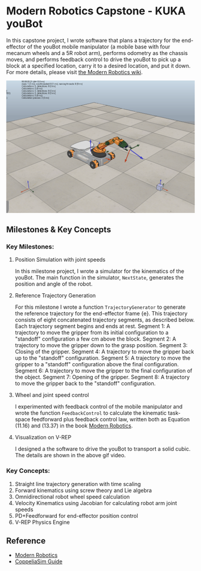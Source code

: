 # Modern Robotics Capstone - KUKA youBot

In this capstone project, I wrote software that plans a trajectory for the end-effector of the youBot mobile manipulator (a mobile base with four mecanum wheels and a 5R robot arm), performs odometry as the chassis moves, and performs feedback control to drive the youBot to pick up a block at a specified location, carry it to a desired location, and put it down. For more details, please visit [the Modern Robotics wiki](http://hades.mech.northwestern.edu/index.php/Mobile_Manipulation_Capstone).

<img src="results/CoppeliaSim.gif" width="1000" />

## Milestones & Key Concepts 

### Key Milestones:

1. Position Simulation with joint speeds

   In this milestone project, I wrote a simulator for the kinematics of the youBot. The main function in the simulator, `NextState`, generates the position and angle of the robot. 

2. Reference Trajectory Generation

   For this milestone I wrote a function `TrajectoryGenerator` to generate the reference trajectory for the end-effector frame {e}. This trajectory consists of eight concatenated trajectory segments, as described below. Each trajectory segment begins and ends at rest.
   Segment 1: A trajectory to move the gripper from its initial configuration to a "standoff" configuration a few cm above the block.
   Segment 2: A trajectory to move the gripper down to the grasp position.
   Segment 3: Closing of the gripper.
   Segment 4: A trajectory to move the gripper back up to the "standoff" configuration.
   Segment 5: A trajectory to move the gripper to a "standoff" configuration above the final configuration.
   Segment 6: A trajectory to move the gripper to the final configuration of the object.
   Segment 7: Opening of the gripper.
   Segment 8: A trajectory to move the gripper back to the "standoff" configuration.

3. Wheel and joint speed control

   I experimented with feedback control of the mobile manipulator and wrote the function `FeedbackControl` to calculate the kinematic task-space feedforward plus feedback control law, written both as Equation (11.16) and (13.37) in the book [Modern Robotics](http://modernrobotics.org/).

4. Visualization on V-REP

   I designed a the software to drive the youBot to transport a solid cubic. The details are shown in the above gif video.

### Key Concepts:

1. Straight line trajectory generation with time scaling
2. Forward kinematics using screw theory and Lie algebra
3. Omnidirectional robot wheel speed calculation
4. Velocity Kinematics using Jacobian for calculating robot arm joint speeds
5. PD+Feedforward for end-effector position control
6. V-REP Physics Engine

## Reference

- [Modern Robotics](http://modernrobotics.org/)
- [CoppeliaSim Guide](http://hades.mech.northwestern.edu/index.php/Getting_Started_with_the_CoppeliaSim_Simulator)

